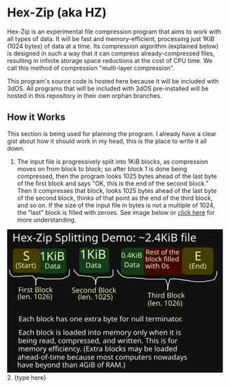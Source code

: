 # Hex-Zip (aka HZ)
Hex-Zip is an experimental file compression program that aims to work with all types of data. It will be fast and memory-efficient, processing just 1KiB (1024 bytes) of data at a time. Its compression algorithm (explained below) is designed in such a way that it can compress already-compressed files, resulting in infinite storage space reductions at the cost of CPU time. We call this method of compression "multi-layer compression".

This program's source code is hosted here because it will be included with 3dOS. All programs that will be included with 3dOS pre-installed will be hosted in this repository in their own orphan branches.
## How it Works
This section is being used for planning the program. I already have a clear gist about how it should work in my head, this is the place to write it all down. 
1. The input file is progressively split into 1KiB blocks, as compression moves on from block to block; so after block 1 is done being compressed, then the program looks 1025 bytes ahead of the last byte of the first block and says "OK, this is the end of the second block." Then it compresses that block, looks 1025 bytes ahead of the last byte of the second block, thinks of that point as the end of the third block, and so on. If the size of the input file in bytes is not a multiple of 1024, the "last" block is filled with zeroes. See image below or [click here](./assets/readme/hzdms1.svg) for more understanding.  

<img src="./assets/readme/hzdms1.svg">
2. {type here}